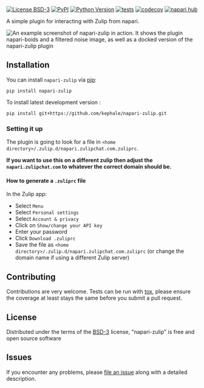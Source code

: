 
[![License BSD-3](https://img.shields.io/pypi/l/napari-zulip.svg?color=green)](https://github.com/kephale/napari-zulip/raw/main/LICENSE)
[![PyPI](https://img.shields.io/pypi/v/napari-zulip.svg?color=green)](https://pypi.org/project/napari-zulip)
[![Python Version](https://img.shields.io/pypi/pyversions/napari-zulip.svg?color=green)](https://python.org)
[![tests](https://github.com/kephale/napari-zulip/workflows/tests/badge.svg)](https://github.com/kephale/napari-zulip/actions)
[![codecov](https://codecov.io/gh/kephale/napari-zulip/branch/main/graph/badge.svg)](https://codecov.io/gh/kephale/napari-zulip)
[![napari hub](https://img.shields.io/endpoint?url=https://api.napari-hub.org/shields/napari-zulip)](https://napari-hub.org/plugins/napari-zulip)

A simple plugin for interacting with Zulip from napari.

![An example screenshot of napari-zulip in action. It shows the plugin napari-boids and a filtered noise image, as well as a docked version of the napari-zulip plugin](./resources/demo_screenshot.png)  

<!--
Don't miss the full getting started guide to set up your new package:
https://github.com/napari/cookiecutter-napari-plugin#getting-started

and review the napari docs for plugin developers:
https://napari.org/stable/plugins/index.html
-->

## Installation

You can install `napari-zulip` via [pip]:

    pip install napari-zulip



To install latest development version :

    pip install git+https://github.com/kephale/napari-zulip.git

### Setting it up

The plugin is going to look for a file in `<home directory>/.zulip.d/napari.zulipchat.com.zuliprc`.

**If you want to use this on a different zulip then adjust the `napari.zulipchat.com` to whatever the correct domain should be.**

#### How to generate a `.zuliprc` file

In the Zulip app:
- Select `Menu`
- Select `Personal settings`
- Select `Account & privacy`
- Click on `Show/change your API key`
- Enter your password
- Click `Download .zuliprc` 
- Save the file as `<home directory>/.zulip.d/napari.zulipchat.com.zuliprc` (or change the domain name if using a different Zulip server)

## Contributing

Contributions are very welcome. Tests can be run with [tox], please ensure
the coverage at least stays the same before you submit a pull request.

## License

Distributed under the terms of the [BSD-3] license,
"napari-zulip" is free and open source software

## Issues

If you encounter any problems, please [file an issue] along with a detailed description.

[napari]: https://github.com/napari/napari
[Cookiecutter]: https://github.com/audreyr/cookiecutter
[@napari]: https://github.com/napari
[MIT]: http://opensource.org/licenses/MIT
[BSD-3]: http://opensource.org/licenses/BSD-3-Clause
[GNU GPL v3.0]: http://www.gnu.org/licenses/gpl-3.0.txt
[GNU LGPL v3.0]: http://www.gnu.org/licenses/lgpl-3.0.txt
[Apache Software License 2.0]: http://www.apache.org/licenses/LICENSE-2.0
[Mozilla Public License 2.0]: https://www.mozilla.org/media/MPL/2.0/index.txt
[cookiecutter-napari-plugin]: https://github.com/napari/cookiecutter-napari-plugin

[file an issue]: https://github.com/kephale/napari-zulip/issues

[napari]: https://github.com/napari/napari
[tox]: https://tox.readthedocs.io/en/latest/
[pip]: https://pypi.org/project/pip/
[PyPI]: https://pypi.org/
